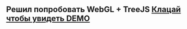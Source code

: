 <h2>Решил попробовать WebGL + TreeJS <a href="https://onesuch.github.io/WebGLTreeJS/">Клацай чтобы увидеть DEMO</a>
